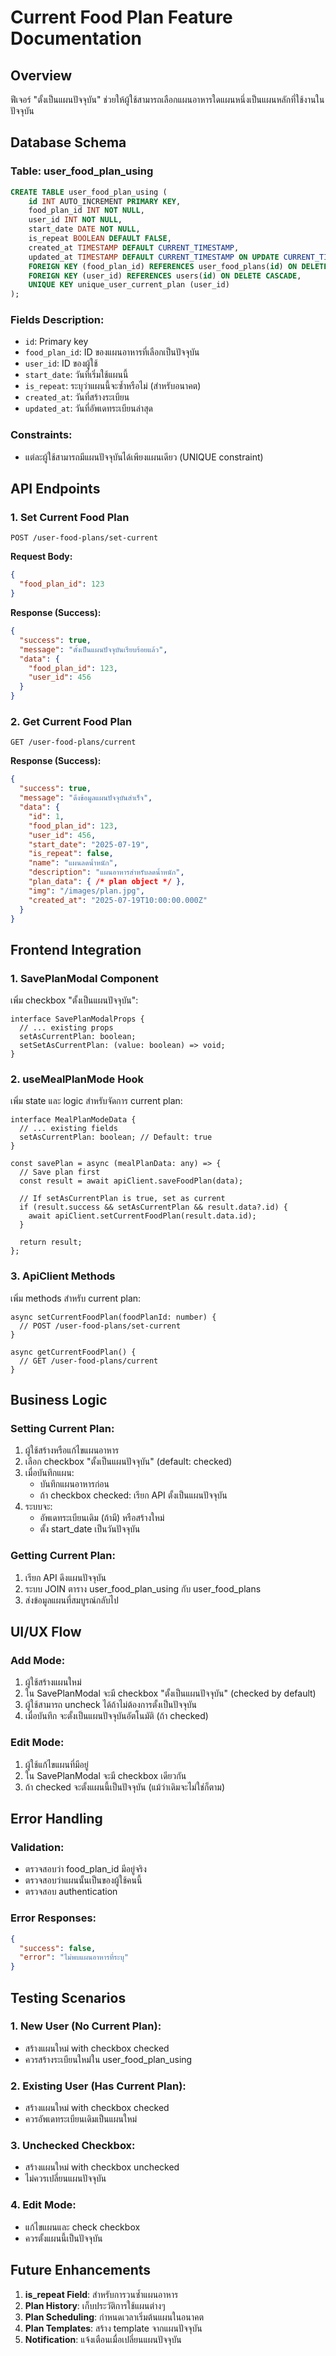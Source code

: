 # Current Food Plan Feature Documentation

## Overview
ฟีเจอร์ "ตั้งเป็นแผนปัจจุบัน" ช่วยให้ผู้ใช้สามารถเลือกแผนอาหารใดแผนหนึ่งเป็นแผนหลักที่ใช้งานในปัจจุบัน

## Database Schema

### Table: user_food_plan_using
```sql
CREATE TABLE user_food_plan_using (
    id INT AUTO_INCREMENT PRIMARY KEY,
    food_plan_id INT NOT NULL,
    user_id INT NOT NULL,
    start_date DATE NOT NULL,
    is_repeat BOOLEAN DEFAULT FALSE,
    created_at TIMESTAMP DEFAULT CURRENT_TIMESTAMP,
    updated_at TIMESTAMP DEFAULT CURRENT_TIMESTAMP ON UPDATE CURRENT_TIMESTAMP,
    FOREIGN KEY (food_plan_id) REFERENCES user_food_plans(id) ON DELETE CASCADE,
    FOREIGN KEY (user_id) REFERENCES users(id) ON DELETE CASCADE,
    UNIQUE KEY unique_user_current_plan (user_id)
);
```

### Fields Description:
- `id`: Primary key
- `food_plan_id`: ID ของแผนอาหารที่เลือกเป็นปัจจุบัน
- `user_id`: ID ของผู้ใช้
- `start_date`: วันที่เริ่มใช้แผนนี้
- `is_repeat`: ระบุว่าแผนนี้จะซ้ำหรือไม่ (สำหรับอนาคต)
- `created_at`: วันที่สร้างระเบียน
- `updated_at`: วันที่อัพเดทระเบียนล่าสุด

### Constraints:
- แต่ละผู้ใช้สามารถมีแผนปัจจุบันได้เพียงแผนเดียว (UNIQUE constraint)

## API Endpoints

### 1. Set Current Food Plan
```
POST /user-food-plans/set-current
```

**Request Body:**
```json
{
  "food_plan_id": 123
}
```

**Response (Success):**
```json
{
  "success": true,
  "message": "ตั้งเป็นแผนปัจจุบันเรียบร้อยแล้ว",
  "data": {
    "food_plan_id": 123,
    "user_id": 456
  }
}
```

### 2. Get Current Food Plan
```
GET /user-food-plans/current
```

**Response (Success):**
```json
{
  "success": true,
  "message": "ดึงข้อมูลแผนปัจจุบันสำเร็จ",
  "data": {
    "id": 1,
    "food_plan_id": 123,
    "user_id": 456,
    "start_date": "2025-07-19",
    "is_repeat": false,
    "name": "แผนลดน้ำหนัก",
    "description": "แผนอาหารสำหรับลดน้ำหนัก",
    "plan_data": { /* plan object */ },
    "img": "/images/plan.jpg",
    "created_at": "2025-07-19T10:00:00.000Z"
  }
}
```

## Frontend Integration

### 1. SavePlanModal Component
เพิ่ม checkbox "ตั้งเป็นแผนปัจจุบัน":

```tsx
interface SavePlanModalProps {
  // ... existing props
  setAsCurrentPlan: boolean;
  setSetAsCurrentPlan: (value: boolean) => void;
}
```

### 2. useMealPlanMode Hook
เพิ่ม state และ logic สำหรับจัดการ current plan:

```tsx
interface MealPlanModeData {
  // ... existing fields
  setAsCurrentPlan: boolean; // Default: true
}

const savePlan = async (mealPlanData: any) => {
  // Save plan first
  const result = await apiClient.saveFoodPlan(data);
  
  // If setAsCurrentPlan is true, set as current
  if (result.success && setAsCurrentPlan && result.data?.id) {
    await apiClient.setCurrentFoodPlan(result.data.id);
  }
  
  return result;
};
```

### 3. ApiClient Methods
เพิ่ม methods สำหรับ current plan:

```tsx
async setCurrentFoodPlan(foodPlanId: number) {
  // POST /user-food-plans/set-current
}

async getCurrentFoodPlan() {
  // GET /user-food-plans/current  
}
```

## Business Logic

### Setting Current Plan:
1. ผู้ใช้สร้างหรือแก้ไขแผนอาหาร
2. เลือก checkbox "ตั้งเป็นแผนปัจจุบัน" (default: checked)
3. เมื่อบันทึกแผน:
   - บันทึกแผนอาหารก่อน
   - ถ้า checkbox checked: เรียก API ตั้งเป็นแผนปัจจุบัน
4. ระบบจะ:
   - อัพเดทระเบียนเดิม (ถ้ามี) หรือสร้างใหม่
   - ตั้ง start_date เป็นวันปัจจุบัน

### Getting Current Plan:
1. เรียก API ดึงแผนปัจจุบัน
2. ระบบ JOIN ตาราง user_food_plan_using กับ user_food_plans
3. ส่งข้อมูลแผนที่สมบูรณ์กลับไป

## UI/UX Flow

### Add Mode:
1. ผู้ใช้สร้างแผนใหม่
2. ใน SavePlanModal จะมี checkbox "ตั้งเป็นแผนปัจจุบัน" (checked by default)
3. ผู้ใช้สามารถ uncheck ได้ถ้าไม่ต้องการตั้งเป็นปัจจุบัน
4. เมื่อบันทึก จะตั้งเป็นแผนปัจจุบันอัตโนมัติ (ถ้า checked)

### Edit Mode:
1. ผู้ใช้แก้ไขแผนที่มีอยู่
2. ใน SavePlanModal จะมี checkbox เดียวกัน
3. ถ้า checked จะตั้งแผนนี้เป็นปัจจุบัน (แม้ว่าเดิมจะไม่ใช่ก็ตาม)

## Error Handling

### Validation:
- ตรวจสอบว่า food_plan_id มีอยู่จริง
- ตรวจสอบว่าแผนนั้นเป็นของผู้ใช้คนนี้
- ตรวจสอบ authentication

### Error Responses:
```json
{
  "success": false,
  "error": "ไม่พบแผนอาหารที่ระบุ"
}
```

## Testing Scenarios

### 1. New User (No Current Plan):
- สร้างแผนใหม่ with checkbox checked
- ควรสร้างระเบียนใหม่ใน user_food_plan_using

### 2. Existing User (Has Current Plan):
- สร้างแผนใหม่ with checkbox checked  
- ควรอัพเดทระเบียนเดิมเป็นแผนใหม่

### 3. Unchecked Checkbox:
- สร้างแผนใหม่ with checkbox unchecked
- ไม่ควรเปลี่ยนแผนปัจจุบัน

### 4. Edit Mode:
- แก้ไขแผนและ check checkbox
- ควรตั้งแผนนี้เป็นปัจจุบัน

## Future Enhancements

1. **is_repeat Field**: สำหรับการวนซ้ำแผนอาหาร
2. **Plan History**: เก็บประวัติการใช้แผนต่างๆ
3. **Plan Scheduling**: กำหนดเวลาเริ่มต้นแผนในอนาคต
4. **Plan Templates**: สร้าง template จากแผนปัจจุบัน
5. **Notification**: แจ้งเตือนเมื่อเปลี่ยนแผนปัจจุบัน
